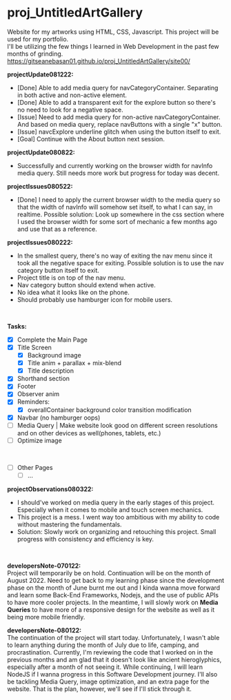 # proj_UntitledArtGallery
Website for my artworks using HTML, CSS, Javascript.
This project will be used for my portfolio. <br />
I'll be utilizing the few things I learned in Web Development in the past few months of grinding.
https://gitseanebasan01.github.io/proj_UntitledArtGallery/site00/

**projectUpdate081222:** <br />
- [Done] Able to add media query for navCategoryContainer. Separating in both active and non-active element.
- [Done] Able to add a transparent exit for the explore button so there's no need to look for a negative space.
- [Issue] Need to add media query for non-active navCategoryContainer. And based on media query, replace navButtons with a single "x" button.
- [Issue] navcExplore underline glitch when using the button itself to exit.
- [Goal] Continue with the About button next session.

**projectUpdate080822:** <br />
- Successfully and currently working on the browser width for navInfo media query. Still needs more work but progress for today was decent.

**projectIssues080522:** <br />
- [Done] I need to apply the current browser width to the media query so that the width of navInfo will somehow set itself, to what I can say, in realtime. Possible solution: Look up somewhere in the css section where I used the browser width for some sort of mechanic a few months ago and use that as a reference.

**projectIssues080222:** <br />
- In the smallest query, there's no way of exiting the nav menu since it took all the negative space for exiting. Possible solution is to use the nav category button itself to exit.
- Project title is on top of the nav menu.
- Nav category button should extend when active.
- No idea what it looks like on the phone.
- Should probably use hamburger icon for mobile users.


<br />

**Tasks:**
- [x] Complete the Main Page
- [x] Title Screen
  - [x] Background image
  - [x] Title anim + parallax + mix-blend
  - [x] Title description
- [x] Shorthand section
- [x] Footer
- [x] Observer anim
- [x] Reminders:
  - [x] overallContainer background color transition modification
- [x] Navbar (no hamburger oops)
- [ ] Media Query | Make website look good on different screen resolutions and on other devices as well(phones, tablets, etc.)
- [ ] Optimize image
<br />

- [ ] Other Pages
  - [ ] ...

**projectObservations080322:** <br />
- I should've worked on media query in the early stages of this project. Especially when it comes to mobile and touch screen mechanics.
- This project is a mess. I went way too ambitious with my ability to code without mastering the fundamentals.
- Solution: Slowly work on organizing and retouching this project. Small progress with consistency and efficiency is key.

<br />

**developersNote-070122:** <br />
Project will temporarily be on hold. Continuation will be on the month of August 2022. Need to get back to my learning phase since the development phase on the month of June burnt me out and I kinda wanna move forward and learn some Back-End Frameworks, Nodejs, and the use of public APIs to have more cooler projects.
In the meantime, I will slowly work on **Media Queries** to have more of a responsive design for the website as well as it being more mobile friendly.

**developersNote-080122:** <br />
The continuation of the project will start today. Unfortunately, I wasn't able to learn anything during the month of July due to life, camping, and procrastination. Currently, I'm reviewing the code that I worked on in the previous months and am glad that it doesn't look like ancient hieroglyphics, especially after a month of not seeing it. While continuing, I will learn NodeJS if I wanna progress in this Software Development journey. I'll also be tackling Media Query, image optimization, and an extra page for the website. That is the plan, however, we'll see if I'll stick through it.
